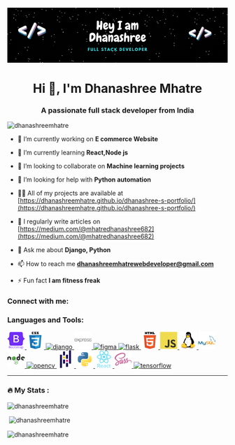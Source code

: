 [![MasterHead](https://github.com/dhanashreemhatre/dhanashreemhatre/blob/0fb496622cbe651591d0b739e3d0b1c4089bfeaa/Hey%20I%20am%20Dhanashree.gif)](https://github.com/dhanashreemhatre)
<h1 align="center">Hi 👋, I'm Dhanashree Mhatre</h1>
<h3 align="center">A passionate full stack developer from India</h3>

<p align="left"> <img src="https://komarev.com/ghpvc/?username=dhanashreemhatre&label=Profile%20views&color=0e75b6&style=flat" alt="dhanashreemhatre" /> </p>

- 🔭 I’m currently working on **E commerce Website**

- 🌱 I’m currently learning **React,Node js**

- 👯 I’m looking to collaborate on **Machine learning projects**

- 🤝 I’m looking for help with **Python automation**

- 👨‍💻 All of my projects are available at [https://dhanashreemhatre.github.io/dhanashree-s-portfolio/](https://dhanashreemhatre.github.io/dhanashree-s-portfolio/)

- 📝 I regularly write articles on [https://medium.com/@mhatredhanashree682](https://medium.com/@mhatredhanashree682)

- 💬 Ask me about **Django, Python**

- 📫 How to reach me **dhanashreemhatrewebdeveloper@gmail.com**

- ⚡ Fun fact **I am fitness freak**

<h3 align="left">Connect with me:</h3>
<p align="left">
</p>

<h3 align="left">Languages and Tools:</h3>
<p align="left"> <a href="https://getbootstrap.com" target="_blank" rel="noreferrer"> <img src="https://raw.githubusercontent.com/devicons/devicon/master/icons/bootstrap/bootstrap-plain-wordmark.svg" alt="bootstrap" width="40" height="40"/> </a> <a href="https://www.w3schools.com/css/" target="_blank" rel="noreferrer"> <img src="https://raw.githubusercontent.com/devicons/devicon/master/icons/css3/css3-original-wordmark.svg" alt="css3" width="40" height="40"/> </a> <a href="https://www.djangoproject.com/" target="_blank" rel="noreferrer"> <img src="https://cdn.worldvectorlogo.com/logos/django.svg" alt="django" width="40" height="40"/> </a> <a href="https://expressjs.com" target="_blank" rel="noreferrer"> <img src="https://raw.githubusercontent.com/devicons/devicon/master/icons/express/express-original-wordmark.svg" alt="express" width="40" height="40"/> </a> <a href="https://www.figma.com/" target="_blank" rel="noreferrer"> <img src="https://www.vectorlogo.zone/logos/figma/figma-icon.svg" alt="figma" width="40" height="40"/> </a> <a href="https://flask.palletsprojects.com/" target="_blank" rel="noreferrer"> <img src="https://www.vectorlogo.zone/logos/pocoo_flask/pocoo_flask-icon.svg" alt="flask" width="40" height="40"/> </a> <a href="https://www.w3.org/html/" target="_blank" rel="noreferrer"> <img src="https://raw.githubusercontent.com/devicons/devicon/master/icons/html5/html5-original-wordmark.svg" alt="html5" width="40" height="40"/> </a> <a href="https://developer.mozilla.org/en-US/docs/Web/JavaScript" target="_blank" rel="noreferrer"> <img src="https://raw.githubusercontent.com/devicons/devicon/master/icons/javascript/javascript-original.svg" alt="javascript" width="40" height="40"/> </a> <a href="https://www.linux.org/" target="_blank" rel="noreferrer"> <img src="https://raw.githubusercontent.com/devicons/devicon/master/icons/linux/linux-original.svg" alt="linux" width="40" height="40"/> </a> <a href="https://www.mysql.com/" target="_blank" rel="noreferrer"> <img src="https://raw.githubusercontent.com/devicons/devicon/master/icons/mysql/mysql-original-wordmark.svg" alt="mysql" width="40" height="40"/> </a> <a href="https://nodejs.org" target="_blank" rel="noreferrer"> <img src="https://raw.githubusercontent.com/devicons/devicon/master/icons/nodejs/nodejs-original-wordmark.svg" alt="nodejs" width="40" height="40"/> </a> <a href="https://opencv.org/" target="_blank" rel="noreferrer"> <img src="https://www.vectorlogo.zone/logos/opencv/opencv-icon.svg" alt="opencv" width="40" height="40"/> </a> <a href="https://pandas.pydata.org/" target="_blank" rel="noreferrer"> <img src="https://raw.githubusercontent.com/devicons/devicon/2ae2a900d2f041da66e950e4d48052658d850630/icons/pandas/pandas-original.svg" alt="pandas" width="40" height="40"/> </a> <a href="https://www.python.org" target="_blank" rel="noreferrer"> <img src="https://raw.githubusercontent.com/devicons/devicon/master/icons/python/python-original.svg" alt="python" width="40" height="40"/> </a> <a href="https://reactjs.org/" target="_blank" rel="noreferrer"> <img src="https://raw.githubusercontent.com/devicons/devicon/master/icons/react/react-original-wordmark.svg" alt="react" width="40" height="40"/> </a> <a href="https://sass-lang.com" target="_blank" rel="noreferrer"> <img src="https://raw.githubusercontent.com/devicons/devicon/master/icons/sass/sass-original.svg" alt="sass" width="40" height="40"/> </a> <a href="https://www.tensorflow.org" target="_blank" rel="noreferrer"> <img src="https://www.vectorlogo.zone/logos/tensorflow/tensorflow-icon.svg" alt="tensorflow" width="40" height="40"/> </a> </p>
<hr>

### :fire: My Stats :


  
<p><img align="center" src="https://github-readme-streak-stats.herokuapp.com/?user=dhanashreemhatre&theme=dark&stroke=2A3169&sideLabels=5550A1&dates=B9B0EB" alt="dhanashreemhatre" /></p>


<p>&nbsp;<img align="center" src="https://github-readme-stats.vercel.app/api?username=dhanashreemhatre&show_icons=true&locale=en&theme=dark&stroke=2A3169&sideLabels=5550A1&dates=B9B0EB" alt="dhanashreemhatre" /></p>

<p><img align="center" src="https://github-readme-stats.vercel.app/api/top-langs?username=dhanashreemhatre&show_icons=true&locale=en&layout=compact&theme=dark&stroke=2A3169&sideLabels=5550A1&dates=B9B0EB"alt="dhanashreemhatre" /></p>


